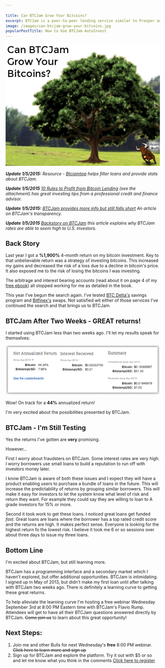 ```yaml
---

title: Can BTCJam Grow Your Bitcoins?
excerpt: BTCJam is a peer-to-peer lending service similar to Prosper and Lending Club. Investing bitcoins is a way to magnify returns and hedge against the risk of a decline in price. This article is about my experience with BTCJam.
image: /images/can-btcjam-grow-your-bitcoins.jpg
popularPostTitle: How to Use BTCJam AutoInvest
---
```


![Growing Bitcoins](/images/can-btcjam-grow-your-bitcoins.jpg)

***Update 1/5/2015:** Resource - [Btcjamtop](http://btcjamtop.com/) helps filter loans and provide stats about BTCJam.*

***Update 1/5/2015** [10 Rules to Profit from Bitcoin Lending](http://btctoast.com/article/how-profit-bitcoin-p2p-lending) (see the attachment) has great investing tips from a professional credit and finance advisor.*

***Update 1/5/2015:** [BTCJam provides more info but still falls short](http://p2plendingexpert.com/btcjam-providing-more-info-but-still-falling-short/) An article on BTCJam's transparency.*

***Update 1/5/2015** [Backstory on BTCJam](http://peersociallending.com/investing/btcjam-review-worlds-first-largest-bitcoin-lending-network/) this article explains why BTCJam rates are able to seem high to U.S. investors.*


## Back Story
Last year I got a **%1,900%** 4-month return on my bitcoin investment. Key to that unbelievable return was a strategy of investing bitcoins. This increased my gains and decreased the risk of a loss due to a decline in bitcoin's price. It also exposed me to the risk of losing the bitcoins I was investing.

The arbitrage and interest bearing accounts (read about it on page 4 of my [free ebook](http://vip.marketfy.com/bitcoin/)) all stopped working for me as detailed in the book.

This year I've begun the search again. I've tested [BTC Delta's](https://www.btcdelta.com/) savings program and [Bitfinex's](https://www.bitfinex.com/) swaps. Not satisfied wit either of those services I've continued the search and that brings us to BTCJam.

## BTCJam After Two Weeks - GREAT returns!
I started using BTCJam less than two weeks ago. I'll let my results speak for themselves:

![two week BTCJam Returns](/images/two-week-btc-jam-returns.png)

Wow! On track for a **44%** annualized return!

I'm very excited about the possibilities presented by BTCJam.

## BTCJam - I'm Still Testing

Yes the returns I've gotten are **very** promising.

However...

First I worry about fraudsters on BTCJam. Some interest rates are very high. I worry borrowers use small loans to build a reputation to run off with investors money later.

I know BTCJam is aware of both these issues and I expect they will have a product enabling users to purchase a bundle of loans in the future. This will increase the predictability of returns by grouping similar borrowers. This will make it easy for investors to let the system know what level of risk and return they want. For example they could say they are willing to loan to A grade investors for 15% or more.

Second it took work to get these loans. I noticed great loans get funded *fast*. Great loans are loans where the borrower has a top rated credit score and the returns are high. It makes perfect sense. Everyone is looking for the highest return fo the lowest risk. I believe it took me 6 or so sessions over about three days to issue my three loans.

## Bottom Line

I'm excited about BTCJam, but still learning more. 

BTCJam has a programming interface and a secondary market which I haven't explored, but offer additional opportunities. BTCJam is intimidating. I signed up in May of 2013, but didn't make my first loan until after talking with BTCJam two weeks ago. There is definitely a learning curve to getting these great returns.

To help alleviate the learning curve I'm hosting a free webinar Wednesday September 3rd at 8:00 PM Eastern time with BTCJam's Flavio Rump. Attendees will get to have all their BTCJam questions answered directly by BTCJam. <del>Come join us</del> to learn about this great opportunity!

## Next Steps:

 1. Join me and other Bulls for next Wednesday's **free** 8:00 PM webinar. <del>Click here to learn more and sign up</del>
 2. Sign up for BTCJam and explore the platform. Try it out with $5 or so and let me know what you think in the comments [Click here to register](https://btcjam.com/?r=37cad203-f110-4bcb-bd1e-bd31035bf238&utm_source=referral_url&utm_campaign=user_referral)
